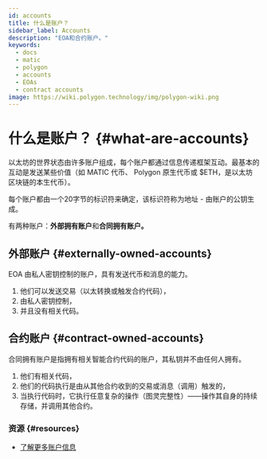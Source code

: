 ```yaml
---
id: accounts
title: 什么是账户？
sidebar_label: Accounts
description: "EOA和合约账户。"
keywords:
  - docs
  - matic
  - polygon
  - accounts
  - EOAs
  - contract accounts
image: https://wiki.polygon.technology/img/polygon-wiki.png
---
```


# 什么是账户？ {#what-are-accounts}

以太坊的世界状态由许多账户组成，每个账户都通过信息传递框架互动。最基本的互动是发送某些价值（如 MATIC 代币、 Polygon 原生代币或 $ETH，是以太坊区块链的本生代币）。

每个账户都由一个20字节的标识符来确定，该标识符称为地址 - 由账户的公钥生成。

有两种账户：**外部拥有账户**和**合同拥有账户。**

## 外部账户 {#externally-owned-accounts}

EOA 由私人密钥控制的账户，具有发送代币和消息的能力。

1. 他们可以发送交易（以太转换或触发合约代码），
2. 由私人密钥控制，
3. 并且没有相关代码。

## 合约账户 {#contract-owned-accounts}
合同拥有账户是指拥有相关智能合约代码的账户，其私钥并不由任何人拥有。

1. 他们有相关代码，
2. 他们的代码执行是由从其他合约收到的交易或消息（调用）触发的，
3. 当执行代码时，它执行任意复杂的操作（图灵完整性）——操作其自身的持续存储，并调用其他合约。

### 资源 {#resources}

- [了解更多账户信息](https://github.com/ethereum/homestead-guide/blob/master/source/contracts-and-transactions/account-types-gas-and-transactions.rst#externally-owned-accounts-eoas)
